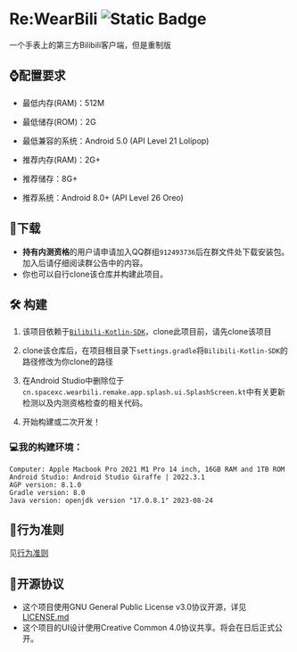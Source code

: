 # Re:WearBili ![Static Badge](https://img.shields.io/badge/latest_version-Audio_0.7.0-blue)

一个手表上的第三方Bilibili客户端，但是重制版

## :watch:配置要求

- 最低内存(RAM)：512M
- 最低储存(ROM)：2G
- 最低兼容的系统：Android 5.0 (API Level 21 Lolipop)



- 推荐内存(RAM)：2G+
- 推荐储存：8G+
- 推荐系统：Android 8.0+ (API Level 26 Oreo)



## :rocket:下载

- **持有内测资格**的用户请申请加入QQ群组`912493736`后在群文件处下载安装包。加入后请仔细阅读群公告中的内容。
- 你也可以自行clone该仓库并构建此项目。



##  :hammer_and_wrench: 构建

1. 该项目依赖于[`Bilibili-Kotlin-SDK`](https://github.com/SpaceXC/Bilibili-Kotlin-SDK)，clone此项目前，请先clone该项目

2. clone该仓库后，在项目根目录下`settings.gradle`将`Bilibili-Kotlin-SDK`的路径修改为你clone的路径

3. 在Android Studio中删除位于`cn.spacexc.wearbili.remake.app.splash.ui.SplashScreen.kt`中有关更新检测以及内测资格检查的相关代码。
4. 开始构建或二次开发！

### :computer:我的构建环境：

```
Computer: Apple Macbook Pro 2021 M1 Pro 14 inch, 16GB RAM and 1TB ROM
Android Studio: Android Studio Giraffe | 2022.3.1
AGP version: 8.1.0
Gradle version: 8.0
Java version: openjdk version "17.0.8.1" 2023-08-24
```

## :book:行为准则

见[行为准则](https://github.com/SpaceXC/Re-WearBili/blob/main/CodeOfConduct.md)

## :page_facing_up:开源协议

- 这个项目使用GNU General Public License v3.0协议开源，详见[LICENSE.md](https://github.com/SpaceXC/Re-WearBili/blob/main/LICENSE)
- 这个项目的UI设计使用Creative Common 4.0协议共享。将会在日后正式公开。
